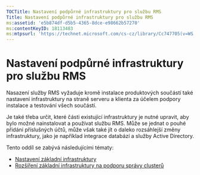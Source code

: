 ```yaml
---
TOCTitle: Nastavení podpůrné infrastruktury pro službu RMS
Title: Nastavení podpůrné infrastruktury pro službu RMS
ms:assetid: 'e5b874df-d5b5-4365-8dce-e98662b57270'
ms:contentKeyID: 18113483
ms:mtpsurl: 'https://technet.microsoft.com/cs-cz/library/Cc747705(v=WS.10)'
---
```


Nastavení podpůrné infrastruktury pro službu RMS
================================================

Nasazení služby RMS vyžaduje kromě instalace produktových součástí také nastavení infrastruktury na straně serveru a klienta za účelem podpory instalace a testování všech součástí.

Je také třeba určit, které části existující infrastruktury je nutné upravit, aby bylo možné nainstalovat a používat službu RMS. Může se jednat o pouhé přidání příslušných účtů, může však také jít o daleko rozsáhlejší změny infrastruktury, jako je například integrace databází a služby Active Directory.

Tento oddíl se zabývá následujícími tématy:

-   [Nastavení základní infrastruktury](https://technet.microsoft.com/3a0a3a47-e755-4455-bb22-0e05053723e4)
-   [Rozšíření základní infrastruktury na podporu správy clusterů](https://technet.microsoft.com/78f0f2f0-a075-409c-9f46-26eb62d1d05b)
